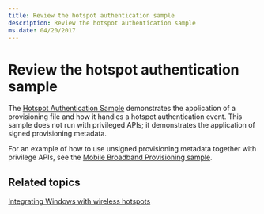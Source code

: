 ```yaml
---
title: Review the hotspot authentication sample
description: Review the hotspot authentication sample
ms.date: 04/20/2017
---
```


# Review the hotspot authentication sample


The [Hotspot Authentication Sample](/samples/microsoft/windows-universal-samples/hotspotauthentication/) demonstrates the application of a provisioning file and how it handles a hotspot authentication event. This sample does not run with privileged APIs; it demonstrates the application of signed provisioning metadata.

For an example of how to use unsigned provisioning metadata together with privilege APIs, see the [Mobile Broadband Provisioning sample](/samples/microsoft/windows-universal-samples/mobilebroadband/).

## Related topics


[Integrating Windows with wireless hotspots](integrating-windows-with-wireless-hotspots.md)

 

